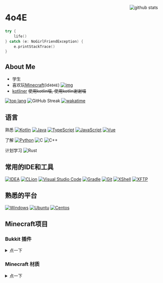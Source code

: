 <!--suppress HtmlDeprecatedAttribute -->

[<img align="right" src="https://github-readme-stats-8oyz819z0-4o4e.vercel.app/api?username=4o4E&theme=radical&locale=cn" alt="github stats">](#4o4e "github stats")

# 4o4E

```kotlin
try {
    life()
} catch (e: NoGirlFriendException) {
    e.printStackTrace()
}
```

## About Me

- 学生
- 喜欢玩[Minecraft](https://www.minecraft.net/)(id`404E`) [![img](https://mc-heads.net/head/404E/20)]()
- [kotliner](https://kotlinlang.org/) ~~使用kotlin喵, 使用kotlin谢谢喵~~

[![top lang](https://github-readme-stats-8oyz819z0-4o4e.vercel.app/api/top-langs/?username=4o4E&theme=radical&locale=cn&layout=compact)](#4o4e "top lang")
![GitHub Streak](https://github-readme-streak-stats.herokuapp.com/?user=4o4E&theme=tokyonight&date_format=%5BY.%5Dn.j&locale=zh)
[![wakatime](https://github-readme-stats-4o4e.vercel.app/api/wakatime?username=404E&range=1m&layout=compact&theme=tokyonight)](https://wakatime.com/@404E)

## 语言

熟悉
[![Kotlin](https://img.shields.io/badge/-Kotlin-555?logo=Kotlin&logoColor=7f52ff)](https://kotlinlang.org/)
[![Java](https://img.shields.io/badge/-Java-555?logo=openjdk&logoColor=fff)](https://www.java.com/)
[![TypeScript](https://img.shields.io/badge/-TypeScript-555?logo=typescript&logoColor=F7DF1E)](https://www.typescriptlang.org/)
[![JavaScript](https://img.shields.io/badge/-JavaScript-555?logo=JavaScript&logoColor=F7DF1E)](https://developer.mozilla.org/docs/Web/javascript)
[![Vue](https://img.shields.io/badge/-Vue-555?logo=vuedotjs&logoColor=4FC08D)](https://vuejs.org/)

了解
[![Python](https://img.shields.io/badge/-Python-555?logo=python&logoColor=3776AB)](https://www.python.org/)
![C](https://img.shields.io/badge/-C-555?logo=C&logoColor=A8B9CC)
![C++](https://img.shields.io/badge/-C++-555?logo=cplusplus&logoColor=00599C)

计划学习
![Rust](https://img.shields.io/badge/-Rust-555?logo=rust&logoColor=000)

## 常用的IDE和工具

[![IDEA](https://img.shields.io/badge/-IDEA-black?logo=IntelliJ%20IDEA&logoColor=fff)](https://www.jetbrains.com/idea/)
[![CLion](https://img.shields.io/badge/-CLion-black?logo=IntelliJ%20IDEA&logoColor=fff)](https://www.jetbrains.com/clion/)
[![Visual Studio Code](https://img.shields.io/badge/-Visual%20Studio%20Code-black?logo=visual-studio-code&logoColor=fff)](https://code.visualstudio.com/)
[![Gradle](https://img.shields.io/badge/-Gradle-black?logo=gradle&logoColor=fff)](https://gradle.org/)
[![Git](https://img.shields.io/badge/-Git-black?logo=git&logoColor=fff)](https://git-scm.com/)
[![XShell](https://img.shields.io/badge/-XShell-black?logoColor=fff)](https://www.xshell.com/xshell/)
[![XFTP](https://img.shields.io/badge/-XFTP-black?logoColor=fff)](https://www.xshell.com/xftp/)

## 熟悉的平台

[![Windows](https://img.shields.io/badge/-Windows-black?logo=Windows&logoColor=fff)](https://www.microsoft.com/zh-cn/windows)
[![Ubuntu](https://img.shields.io/badge/-Ubuntu-black?logo=Ubuntu&logoColor=fff)](https://ubuntu.com/)
[![Centos](https://img.shields.io/badge/-Centos-black?logo=Centos&logoColor=fff)](https://centos.org/)

## Minecraft项目

### Bukkit 插件

<details>
  <summary>点一下</summary>

- [**Boom**](https://github.com/4o4E/Boom/)

  [![Mcbbs](https://raw.githubusercontent.com/4o4E/4o4E/main/mcbbs.svg)](https://www.mcbbs.net/thread-1150139-1-1.html)
  [![Stars](https://img.shields.io/github/stars/4o4E/Boom)](https://github.com/4o4E/Boom/stargazers)
  [![Downloads](https://img.shields.io/github/downloads/4o4E/Boom/total)](https://github.com/4o4E/Boom/releases/latest)
  [![Release](https://img.shields.io/github/v/release/4o4E/Boom)](https://github.com/4o4E/Boom/releases)
  <div>
  <a href="https://bstats.org/plugin/bukkit/Boom">
  <img style="width: 60%;" src="https://bstats.org/signatures/bukkit/Boom.svg" alt="Bstats"/>
  </a>
  </div>

- [**EClean**](https://github.com/4o4E/EClean/)

  [![Mcbbs](https://raw.githubusercontent.com/4o4E/4o4E/main/mcbbs.svg)](https://www.mcbbs.net/thread-1305548-1-1.html)
  [![Stars](https://img.shields.io/github/stars/4o4E/EClean)](https://github.com/4o4E/EClean/stargazers)
  [![Downloads](https://img.shields.io/github/downloads/4o4E/EClean/total)](https://github.com/4o4E/EClean/releases/latest)
  [![Release](https://img.shields.io/github/v/release/4o4E/EClean)](https://github.com/4o4E/EClean/releases)
  <div>
  <a href="https://bstats.org/plugin/bukkit/EClean">
  <img style="width: 60%;" src="https://bstats.org/signatures/bukkit/EClean.svg" alt="Bstats"/>
  </a>
  </div>
</details>

### Minecraft 材质

<details>
  <summary>点一下</summary>

- [**DynamicGlowOre**](https://github.com/4o4E/DynamicGlowOre/)

  [![Mcbbs](https://raw.githubusercontent.com/4o4E/4o4E/main/mcbbs.svg)](https://www.mcbbs.net/thread-1204050-1-1.html)
  [![Stars](https://img.shields.io/github/stars/4o4E/DynamicGlowOre)](https://github.com/4o4E/DynamicGlowOre/stargazers)
  [![Downloads](https://img.shields.io/github/downloads/4o4E/DynamicGlowOre/total)](https://github.com/4o4E/DynamicGlowOre/releases/latest)
  [![Release](https://img.shields.io/github/v/release/4o4E/DynamicGlowOre)](https://github.com/4o4E/DynamicGlowOre/releases)

- [**DarkMode**](https://github.com/4o4E/DarkMode/)

  [![Mcbbs](https://raw.githubusercontent.com/4o4E/4o4E/main/mcbbs.svg)](https://www.mcbbs.net/thread-1365041-1-1.html)
  [![Stars](https://img.shields.io/github/stars/4o4E/DarkMode)](https://github.com/4o4E/DarkMode/stargazers)
  [![Downloads](https://img.shields.io/github/downloads/4o4E/DarkMode/total)](https://github.com/4o4E/DarkMode/releases/latest)
  [![Release](https://img.shields.io/github/v/release/4o4E/DarkMode)](https://github.com/4o4E/DarkMode/releases)

</details>

